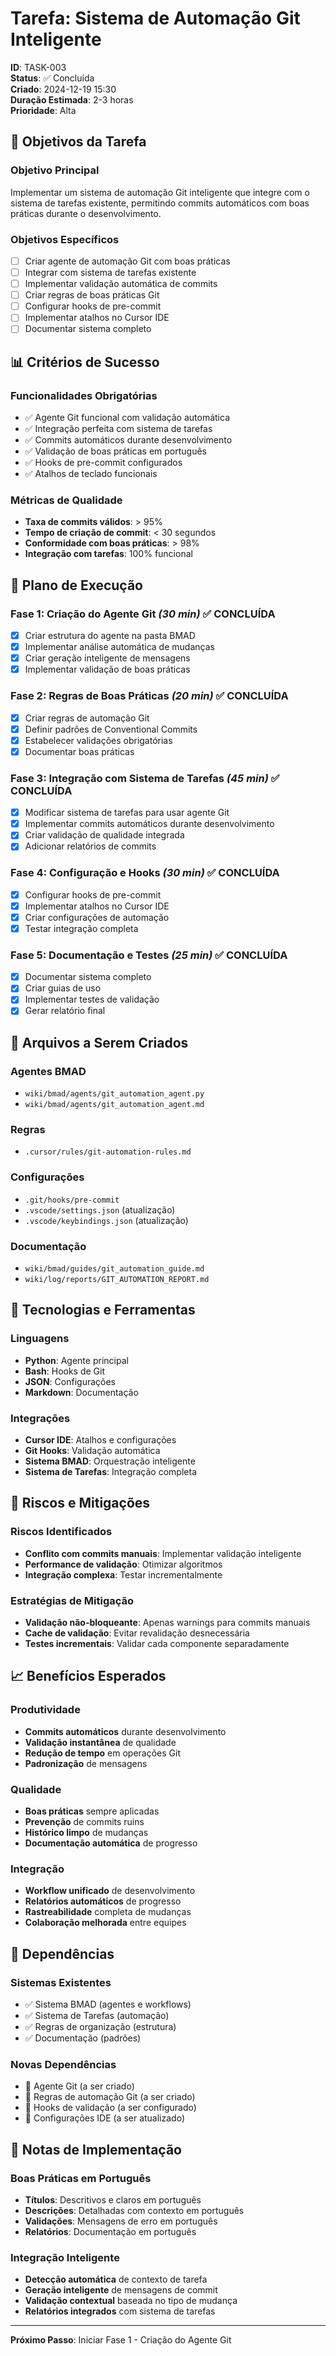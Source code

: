 # Tarefa: Sistema de Automação Git Inteligente

**ID**: TASK-003  
**Status**: ✅ Concluída  
**Criado**: 2024-12-19 15:30  
**Duração Estimada**: 2-3 horas  
**Prioridade**: Alta

## 🎯 **Objetivos da Tarefa**

### **Objetivo Principal**
Implementar um sistema de automação Git inteligente que integre com o sistema de tarefas existente, permitindo commits automáticos com boas práticas durante o desenvolvimento.

### **Objetivos Específicos**
- [ ] Criar agente de automação Git com boas práticas
- [ ] Integrar com sistema de tarefas existente
- [ ] Implementar validação automática de commits
- [ ] Criar regras de boas práticas Git
- [ ] Configurar hooks de pre-commit
- [ ] Implementar atalhos no Cursor IDE
- [ ] Documentar sistema completo

## 📊 **Critérios de Sucesso**

### **Funcionalidades Obrigatórias**
- ✅ Agente Git funcional com validação automática
- ✅ Integração perfeita com sistema de tarefas
- ✅ Commits automáticos durante desenvolvimento
- ✅ Validação de boas práticas em português
- ✅ Hooks de pre-commit configurados
- ✅ Atalhos de teclado funcionais

### **Métricas de Qualidade**
- **Taxa de commits válidos**: > 95%
- **Tempo de criação de commit**: < 30 segundos
- **Conformidade com boas práticas**: > 98%
- **Integração com tarefas**: 100% funcional

## 🔄 **Plano de Execução**

### **Fase 1: Criação do Agente Git** *(30 min)* ✅ CONCLUÍDA
- [x] Criar estrutura do agente na pasta BMAD
- [x] Implementar análise automática de mudanças
- [x] Criar geração inteligente de mensagens
- [x] Implementar validação de boas práticas

### **Fase 2: Regras de Boas Práticas** *(20 min)* ✅ CONCLUÍDA
- [x] Criar regras de automação Git
- [x] Definir padrões de Conventional Commits
- [x] Estabelecer validações obrigatórias
- [x] Documentar boas práticas

### **Fase 3: Integração com Sistema de Tarefas** *(45 min)* ✅ CONCLUÍDA
- [x] Modificar sistema de tarefas para usar agente Git
- [x] Implementar commits automáticos durante desenvolvimento
- [x] Criar validação de qualidade integrada
- [x] Adicionar relatórios de commits

### **Fase 4: Configuração e Hooks** *(30 min)* ✅ CONCLUÍDA
- [x] Configurar hooks de pre-commit
- [x] Implementar atalhos no Cursor IDE
- [x] Criar configurações de automação
- [x] Testar integração completa

### **Fase 5: Documentação e Testes** *(25 min)* ✅ CONCLUÍDA
- [x] Documentar sistema completo
- [x] Criar guias de uso
- [x] Implementar testes de validação
- [x] Gerar relatório final

## 📁 **Arquivos a Serem Criados**

### **Agentes BMAD**
- `wiki/bmad/agents/git_automation_agent.py`
- `wiki/bmad/agents/git_automation_agent.md`

### **Regras**
- `.cursor/rules/git-automation-rules.md`

### **Configurações**
- `.git/hooks/pre-commit`
- `.vscode/settings.json` (atualização)
- `.vscode/keybindings.json` (atualização)

### **Documentação**
- `wiki/bmad/guides/git_automation_guide.md`
- `wiki/log/reports/GIT_AUTOMATION_REPORT.md`

## 🔧 **Tecnologias e Ferramentas**

### **Linguagens**
- **Python**: Agente principal
- **Bash**: Hooks de Git
- **JSON**: Configurações
- **Markdown**: Documentação

### **Integrações**
- **Cursor IDE**: Atalhos e configurações
- **Git Hooks**: Validação automática
- **Sistema BMAD**: Orquestração inteligente
- **Sistema de Tarefas**: Integração completa

## 🚨 **Riscos e Mitigações**

### **Riscos Identificados**
- **Conflito com commits manuais**: Implementar validação inteligente
- **Performance de validação**: Otimizar algoritmos
- **Integração complexa**: Testar incrementalmente

### **Estratégias de Mitigação**
- **Validação não-bloqueante**: Apenas warnings para commits manuais
- **Cache de validação**: Evitar revalidação desnecessária
- **Testes incrementais**: Validar cada componente separadamente

## 📈 **Benefícios Esperados**

### **Produtividade**
- **Commits automáticos** durante desenvolvimento
- **Validação instantânea** de qualidade
- **Redução de tempo** em operações Git
- **Padronização** de mensagens

### **Qualidade**
- **Boas práticas** sempre aplicadas
- **Prevenção** de commits ruins
- **Histórico limpo** de mudanças
- **Documentação automática** de progresso

### **Integração**
- **Workflow unificado** de desenvolvimento
- **Relatórios automáticos** de progresso
- **Rastreabilidade** completa de mudanças
- **Colaboração melhorada** entre equipes

## 🔗 **Dependências**

### **Sistemas Existentes**
- ✅ Sistema BMAD (agentes e workflows)
- ✅ Sistema de Tarefas (automação)
- ✅ Regras de organização (estrutura)
- ✅ Documentação (padrões)

### **Novas Dependências**
- 🔄 Agente Git (a ser criado)
- 🔄 Regras de automação Git (a ser criado)
- 🔄 Hooks de validação (a ser configurado)
- 🔄 Configurações IDE (a ser atualizado)

## 📝 **Notas de Implementação**

### **Boas Práticas em Português**
- **Títulos**: Descritivos e claros em português
- **Descrições**: Detalhadas com contexto em português
- **Validações**: Mensagens de erro em português
- **Relatórios**: Documentação em português

### **Integração Inteligente**
- **Detecção automática** de contexto de tarefa
- **Geração inteligente** de mensagens de commit
- **Validação contextual** baseada no tipo de mudança
- **Relatórios integrados** com sistema de tarefas

---

**Próximo Passo**: Iniciar Fase 1 - Criação do Agente Git 
